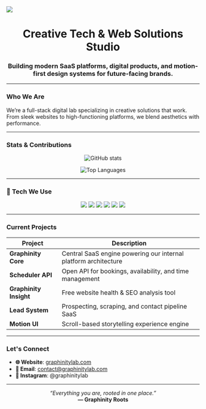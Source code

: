 
<img src="https://www.graphinitylab.com/banner_trans.png" />
<h1 align="center"><strong>Creative Tech & Web Solutions Studio</strong></h1>
<h3 align="center">Building modern SaaS platforms, digital products, and motion-first design systems for future-facing brands.</h3>

---

###  Who We Are
We’re a full-stack digital lab specializing in creative solutions that work. From sleek websites to high-functioning platforms, we blend aesthetics with performance.

---

###  Stats & Contributions

<p align="center">
  <img src="https://github-readme-stats.vercel.app/api?username=graphinitylab&show_icons=true&theme=dark&hide_title=true&count_private=true" alt="GitHub stats" />
</p>

<p align="center">
  <img src="https://github-readme-stats.vercel.app/api/top-langs/?username=graphinitylab&layout=compact&theme=dark" alt="Top Languages" />
</p>

---

### 🔧 Tech We Use
<p align="center">
  <img src="https://img.shields.io/badge/-Next.js-000?&logo=next.js&logoColor=white](https://www.graphinitylab.com/banner_trans.png)" />
  <img src="https://img.shields.io/badge/-React-61DAFB?&logo=react&logoColor=black" />
  <img src="https://img.shields.io/badge/-TailwindCSS-38bdf8?&logo=tailwindcss&logoColor=white" />
  <img src="https://img.shields.io/badge/-Node.js-339933?&logo=node.js&logoColor=white" />
  <img src="https://img.shields.io/badge/-Firebase-ffca28?&logo=firebase&logoColor=black" />
  <img src="https://img.shields.io/badge/-MongoDB-47A248?&logo=mongodb&logoColor=white" />
</p>

---

###  Current Projects

| Project               | Description                                                                 |
|-----------------------|-----------------------------------------------------------------------------|
| **Graphinity Core**   | Central SaaS engine powering our internal platform architecture             |
| **Scheduler API**     | Open API for bookings, availability, and time management                    |
| **Graphinity Insight**| Free website health & SEO analysis tool                                     |
| **Lead System**       | Prospecting, scraping, and contact pipeline SaaS                            |
| **Motion UI**         | Scroll-based storytelling experience engine                                 |

---

###  Let's Connect

- **🌐 Website**: [graphinitylab.com](https://graphinitylab.com)
- **📧 Email**: contact@graphinitylab.com
- **📸 Instagram**: @graphinitylab

---

<p align="center">
  <em>“Everything you are, rooted in one place.”</em><br/>
  <strong>— Graphinity Roots</strong>
</p>
